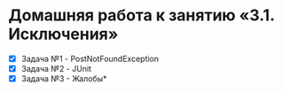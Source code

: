 # Домашняя работа к занятию «3.1. Исключения»
- [x] Задача №1 - PostNotFoundException
- [x] Задача №2 - JUnit
- [x] Задача №3 - Жалобы*
